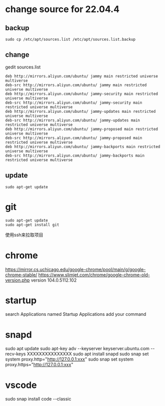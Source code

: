 # change source for 22.04.4
## backup
```
sudo cp /etc/apt/sources.list /etc/apt/sources.list.backup
```
## change
gedit sources.list
```
deb http://mirrors.aliyun.com/ubuntu/ jammy main restricted universe multiverse
deb-src http://mirrors.aliyun.com/ubuntu/ jammy main restricted universe multiverse
deb http://mirrors.aliyun.com/ubuntu/ jammy-security main restricted universe multiverse
deb-src http://mirrors.aliyun.com/ubuntu/ jammy-security main restricted universe multiverse
deb http://mirrors.aliyun.com/ubuntu/ jammy-updates main restricted universe multiverse
deb-src http://mirrors.aliyun.com/ubuntu/ jammy-updates main restricted universe multiverse
deb http://mirrors.aliyun.com/ubuntu/ jammy-proposed main restricted universe multiverse
deb-src http://mirrors.aliyun.com/ubuntu/ jammy-proposed main restricted universe multiverse
deb http://mirrors.aliyun.com/ubuntu/ jammy-backports main restricted universe multiverse
deb-src http://mirrors.aliyun.com/ubuntu/ jammy-backports main restricted universe multiverse
```
## update
```
sudo apt-get update
```
# git
```
sudo apt-get update
sudo apt-get install git
```
使用ssh来拉取项目
# chrome
https://mirror.cs.uchicago.edu/google-chrome/pool/main/g/google-chrome-stable/
https://www.slimjet.com/chrome/google-chrome-old-version.php
version 104.0.5112.102
# startup
search Applications named Startup Applications
add your command
# snapd
sudo apt update
sudo apt-key adv --keyserver keyserver.ubuntu.com --recv-keys XXXXXXXXXXXXXXX
sudo apt install snapd
sudo snap set system proxy.http="http://127.0.0.1:xxx"
sudo snap set system proxy.https="http://127.0.0.1:xxx"
# vscode
sudo snap install code --classic

